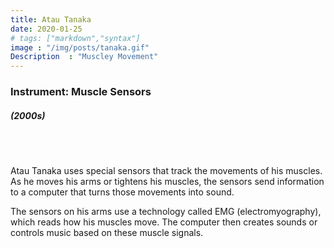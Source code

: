 ```yaml
---
title: Atau Tanaka
date: 2020-01-25
# tags: ["markdown","syntax"]
image : "/img/posts/tanaka.gif"
Description  : "Muscley Movement"
---
```


### Instrument: **Muscle Sensors**

##### (2000s)

## &nbsp;

Atau Tanaka uses special sensors that track the movements of his muscles. As he moves his arms or tightens his muscles, the sensors send information to a computer that turns those movements into sound.

The sensors on his arms use a technology called EMG (electromyography), which reads how his muscles move. The computer then creates sounds or controls music based on these muscle signals.